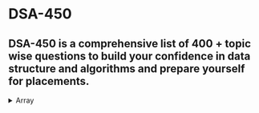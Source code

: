 # DSA-450
##  DSA-450 is a comprehensive list of 400 + topic wise questions to build your confidence in data structure and algorithms and prepare yourself for placements.



<details>
<summary>Array</summary><br>

[1. Reverse the Array 3](http://arisesociety.org/)  
[2. Find the maximum and minimum element in an array](https://www.geeksforgeeks.org/maximum-and-minimum-in-an-array/)  
[3. Find the "Kth" max and min element of an array](https://practice.geeksforgeeks.org/problems/kth-smallest-element5635/1)  
[4. Given an array which consists of only 0, 1 and 2. Sort the array without using any sorting algo](https://practice.geeksforgeeks.org/problems/sort-an-array-of-0s-1s-and-2s4231/1)  
 
</details>
